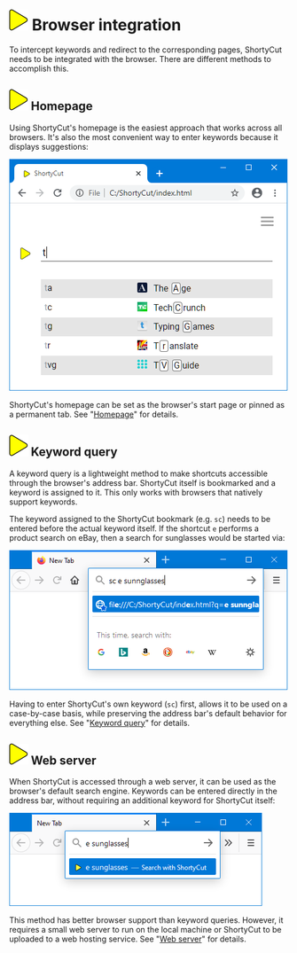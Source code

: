 # ![](img/arrow.svg) Browser integration

To intercept keywords and redirect to the corresponding pages, ShortyCut needs to be integrated with the browser.
There are different methods to accomplish this.

## ![](img/arrow.svg) Homepage

Using ShortyCut's homepage is the easiest approach that works across all browsers.
It's also the most convenient way to enter keywords because it displays suggestions:

![](img/favicons-suggestions.png)

ShortyCut's homepage can be set as the browser's start page or pinned as a permanent tab.
See "[Homepage](homepage.md)" for details.

## ![](img/arrow.svg) Keyword query

A keyword query is a lightweight method to make shortcuts accessible through the browser's address bar.
ShortyCut itself is bookmarked and a keyword is assigned to it.
This only works with browsers that natively support keywords.

The keyword assigned to the ShortyCut bookmark (e.g. `sc`) needs to be entered before the actual keyword itself.
If the shortcut `e` performs a product search on eBay, then a search for sunglasses would be started via:

![](img/keyword-query-address-bar.png)

Having to enter ShortyCut's own keyword (`sc`) first, allows it to be used on a case-by-case basis,
while preserving the address bar's default behavior for everything else.
See "[Keyword query](keyword-query.md)" for details.

## ![](img/arrow.svg) Web server

When ShortyCut is accessed through a web server, it can be used as the browser's default search engine.
Keywords can be entered directly in the address bar, without requiring an additional keyword for ShortyCut itself:

![](img/web-server-address-bar.png)

This method has better browser support than keyword queries.
However, it requires a small web server to run on the local machine
or ShortyCut to be uploaded to a web hosting service.
See "[Web server](web-server.md)" for details.
